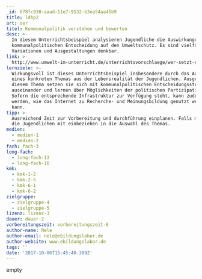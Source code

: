 ```yaml
---
_id: 678fc930-aaad-11e7-9532-b3ea54aa45b9
title: ldhp2
art: oer
titel: Kommunalpolitik verstehen und bewerten
desc: >-
  In diesem Unterrichtsbeispiel analysieren Jugendliche die Auswirkungen einer
  kommunalpolitischen Entscheidung auf den Umweltschutz. Es sind vielfältige
  Variationen und Ausgestaltungen denkbar.
link: >-
  http://www.umwelt-im-unterricht.de/unterrichtsvorschlaege/wer-setzt-sich-bei-uns-fuer-die-umwelt-ein/
lernziele: >-
  Wirkungsvoll ist dieses Unterrichtsbeispiel insbesondere durch das Aufgreifen
  eines konkreten Themas aus der Lebensrealität der Jugendlichen. Ausgehend von
  diesem Thema setzen sie sich mit kommunalpolitischen Entscheidungsstrukturen
  auseinander und lernen über Möglichkeiten der politischen Partizipation.
  Sofern die entsprechende Infrastruktur zur Verfügung steht, kann zudem gelernt
  werden, wie das Internet zu Recherche- und Meinungsbildung genutzt werden
  kann.
tipp: >-
  Ausreichend Zeit zur Vorbereitung und durchführung einplanen. Falls möglich
  die Jugendlichen mit einbeziehen in die Auswahl des Themas.
medien:
  - medien-1
  - medien-2
fach: fach-3
long-fach:
  - long-fach-13
  - long-fach-16
kmk:
  - kmk-1-2
  - kmk-2-5
  - kmk-6-1
  - kmk-6-2
zielgruppe:
  - zielgruppe-4
  - zielgruppe-5
lizenz: lizenz-3
dauer: dauer-2
vorbereitungszeit: vorbereitungszeit-6
author-name: Nele
author-email: nele@ebildungslabor.de
author-website: www.ebildungslabor.de
tags: ''
date: '2017-10-06T15:45:40.389Z'
---
```

empty
